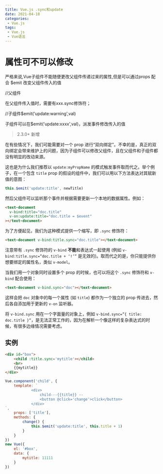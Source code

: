 ```yaml
---
title: Vue.js .sync和update
date: 2021-04-18
categories:
 - Vue.js
tags:
 - Vue.js 
 - Vue语法
---
```


# 属性可不可以修改

严格来说,Vue子组件不能随便更改父组件传递过来的属性,但是可以通过props 配合 $emit 改变父组件传入的值

//父组件<my-input :warning.sync="warning" />

在父组件传入值时，需要有xxx.sync修饰符；

//子组件$emit('update:warning',val)

子组件可以在$emit('update:xxxx',val)，派发事件修改传入的值

> 2.3.0+ 新增

在有些情况下，我们可能需要对一个 prop 进行“双向绑定”。不幸的是，真正的双向绑定会带来维护上的问题，因为子组件可以修改父组件，且在父组件和子组件都没有明显的改动来源。

这也是为什么我们推荐以 `update:myPropName` 的模式触发事件取而代之。举个例子，在一个包含 `title` prop 的假设的组件中，我们可以用以下方法表达对其赋新值的意图：

```js
this.$emit('update:title', newTitle)
```

然后父组件可以监听那个事件并根据需要更新一个本地的数据属性。例如：

```html
<text-document
  v-bind:title="doc.title"
  v-on:update:title="doc.title = $event"
></text-document>
```

为了方便起见，我们为这种模式提供一个缩写，即 `.sync` 修饰符：

```html
<text-document v-bind:title.sync="doc.title"></text-document>
```

注意带有 `.sync` 修饰符的 `v-bind` **不能**和表达式一起使用 (例如 `v-bind:title.sync=”doc.title + ‘!’”` 是无效的)。取而代之的是，你只能提供你想要绑定的属性名，类似 `v-model`。

当我们用一个对象同时设置多个 prop 的时候，也可以将这个 `.sync` 修饰符和 `v-bind` 配合使用：

```html
<text-document v-bind.sync="doc"></text-document>
```

这样会把 `doc` 对象中的每一个属性 (如 `title`) 都作为一个独立的 prop 传进去，然后各自添加用于更新的 `v-on` 监听器。

将 `v-bind.sync` 用在一个字面量的对象上，例如 `v-bind.sync=”{ title: doc.title }”`，是无法正常工作的，因为在解析一个像这样的复杂表达式的时候，有很多边缘情况需要考虑。

## 实例

```html
<div id="box">
    <child :title.sync='mytitle'></child>
    <br>
    {{mytitle}}
</div>
```

```js
Vue.component('child', {
    template: `
            <div>
            	child---{{title}} -- 
            	<button @click='change'>click</button>
            </div>
`,
    props: ['title'],
    methods: {
        change() {
            this.$emit('update:title', this.title + 1)
        }
    }
})
new Vue({
    el: '#box',
    data: {
        mytitle: 11111
    }
})
```

